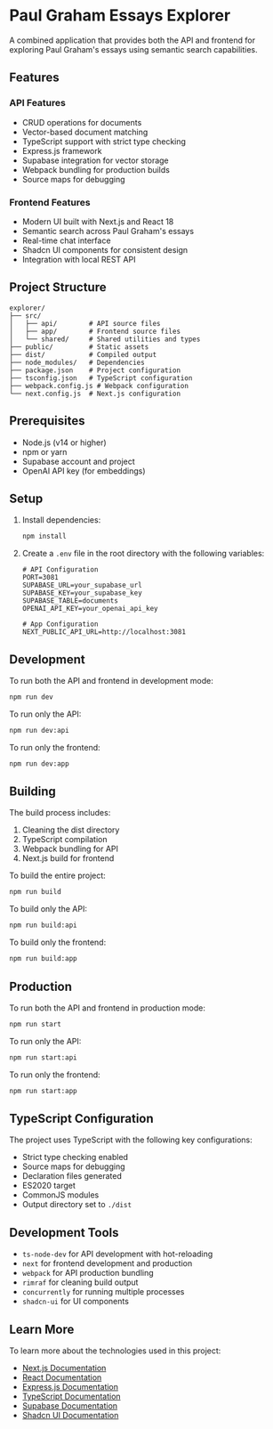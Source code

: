 # Paul Graham Essays Explorer

A combined application that provides both the API and frontend for exploring Paul Graham's essays using semantic search capabilities.

## Features

### API Features
- CRUD operations for documents
- Vector-based document matching
- TypeScript support with strict type checking
- Express.js framework
- Supabase integration for vector storage
- Webpack bundling for production builds
- Source maps for debugging

### Frontend Features
- Modern UI built with Next.js and React 18
- Semantic search across Paul Graham's essays
- Real-time chat interface
- Shadcn UI components for consistent design
- Integration with local REST API

## Project Structure

```
explorer/
├── src/
│   ├── api/        # API source files
│   ├── app/        # Frontend source files
│   └── shared/     # Shared utilities and types
├── public/         # Static assets
├── dist/           # Compiled output
├── node_modules/   # Dependencies
├── package.json    # Project configuration
├── tsconfig.json   # TypeScript configuration
├── webpack.config.js # Webpack configuration
└── next.config.js  # Next.js configuration
```

## Prerequisites

- Node.js (v14 or higher)
- npm or yarn
- Supabase account and project
- OpenAI API key (for embeddings)

## Setup

1. Install dependencies:
   ```bash
   npm install
   ```

2. Create a `.env` file in the root directory with the following variables:
   ```
   # API Configuration
   PORT=3081
   SUPABASE_URL=your_supabase_url
   SUPABASE_KEY=your_supabase_key
   SUPABASE_TABLE=documents
   OPENAI_API_KEY=your_openai_api_key

   # App Configuration
   NEXT_PUBLIC_API_URL=http://localhost:3081
   ```

## Development

To run both the API and frontend in development mode:
```bash
npm run dev
```

To run only the API:
```bash
npm run dev:api
```

To run only the frontend:
```bash
npm run dev:app
```

## Building

The build process includes:
1. Cleaning the dist directory
2. TypeScript compilation
3. Webpack bundling for API
4. Next.js build for frontend

To build the entire project:
```bash
npm run build
```

To build only the API:
```bash
npm run build:api
```

To build only the frontend:
```bash
npm run build:app
```

## Production

To run both the API and frontend in production mode:
```bash
npm run start
```

To run only the API:
```bash
npm run start:api
```

To run only the frontend:
```bash
npm run start:app
```

## TypeScript Configuration

The project uses TypeScript with the following key configurations:
- Strict type checking enabled
- Source maps for debugging
- Declaration files generated
- ES2020 target
- CommonJS modules
- Output directory set to `./dist`

## Development Tools

- `ts-node-dev` for API development with hot-reloading
- `next` for frontend development and production
- `webpack` for API production bundling
- `rimraf` for cleaning build output
- `concurrently` for running multiple processes
- `shadcn-ui` for UI components

## Learn More

To learn more about the technologies used in this project:

- [Next.js Documentation](https://nextjs.org/docs)
- [React Documentation](https://react.dev)
- [Express.js Documentation](https://expressjs.com)
- [TypeScript Documentation](https://www.typescriptlang.org/docs)
- [Supabase Documentation](https://supabase.com/docs)
- [Shadcn UI Documentation](https://ui.shadcn.com) 